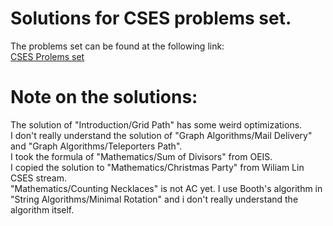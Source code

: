 # Solutions for CSES problems set.  
The problems set can be found at the following link:  
[CSES Prolems set](https://cses.fi/problemset/list/)  
  
# Note on the solutions:  
The solution of "Introduction/Grid Path" has some weird optimizations.  
I don't really understand the solution of "Graph Algorithms/Mail Delivery" and "Graph Algorithms/Teleporters Path".  
I took the formula of "Mathematics/Sum of Divisors" from OEIS.  
I copied the solution to "Mathematics/Christmas Party" from Wiliam Lin CSES stream.  
"Mathematics/Counting Necklaces" is not AC yet.
I use Booth's algorithm in "String Algorithms/Minimal Rotation" and i don't really understand the algorithm itself.
